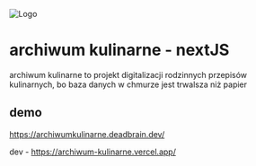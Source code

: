 
<!-- ![Logo](https://archiwum-kulinarne.vercel.app/images/opengraph-img-1200-630.jpg) -->
![Logo](https://archiwum-kulinarne.vercel.app/icons/apple-splash-2688-1242.jpg)

# archiwum kulinarne - nextJS

archiwum kulinarne to projekt digitalizacji rodzinnych przepisów kulinarnych, bo baza danych w chmurze jest trwalsza niż papier


## demo

https://archiwumkulinarne.deadbrain.dev/

dev - https://archiwum-kulinarne.vercel.app/



